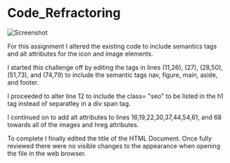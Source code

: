 # Code_Refractoring

![Screenshot](./Assets/WebPageScreensot.png)

For this assignment I altered the existing code to include semantics tags and alt attributes for the icon and image elements.

I started this challenge off by editing the tags in lines (11,26), (27), (28,50), (51,73), and (74,79) to include the semantic tags nav, figure, main, aside, and footer.

I proceeded to alter line 12 to include the class= "seo" to be listed in the h1 tag instead of separatley in a div span tag.

I continued on to add alt attributes to lines 16,19,22,30,37,44,54,61, and 68 towards all of the images and hreg attributes.

To complete I finally edited the title of the HTML Document. Once fully reviewed there were no visible changes to the appearance when opening the file in the web browser.
